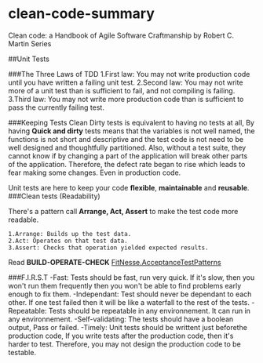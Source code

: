# clean-code-summary
Clean code: a Handbook of Agile Software Craftmanship by Robert C. Martin Series

##Unit Tests

###The Three Laws of TDD
    1.First law: You may not write production code until you have written a failing unit test.
    2.Second law: You may not write more of a unit test than is sufficient to fail, and not compiling is failing.
    3.Third law: You may not write more production code than is sufficient to pass the currently failing test.
    
###Keeping Tests Clean
Dirty tests is equivalent to having no tests at all, By having **Quick and dirty** tests means that the variables is not well named, the functions is not short and descriptive and the test code is not need to be well designed and thoughtfully partitioned.
Also, without a test suite, they cannot know if by changing a part of the application will break other parts of the application. Therefore, the defect rate began to rise which leads to fear making some changes. Even in production code.

Unit tests are here to keep your code **flexible**, **maintainable** and **reusable**.
###Clean tests (Readability)

There's a pattern call **Arrange, Act, Assert** to make the test code more readable. 

    1.Arrange: Builds up the test data.
    2.Act: Operates on that test data.
    3.Assert: Checks that operation yielded expected results.

Read **BUILD-OPERATE-CHECK** [FitNesse.AcceptanceTestPatterns](http://fitnesse.org/FitNesse.FullReferenceGuide.UserGuide.WritingAcceptanceTests.AcceptanceTestPatterns.BuildOperateCheck)

###F.I.R.S.T
    -Fast: Tests should be fast, run very quick. If it's slow, then you won't run them frequently then you won't be able to find problems early enough to fix them.
    -Independant: Test should never be dependant to each other. If one test failed then it will be like a waterfall to the rest of the tests.
    -Repeatable: Tests should be repeatable in any environnement. It can run in any environnement.
    -Self-validating: The tests should have a boolean output, Pass or failed.
    -Timely: Unit tests should be writtent just beforethe production code, If you write tests after the production code, then it's harder to test. Therefore, you may not design the production code to be testable.
    
